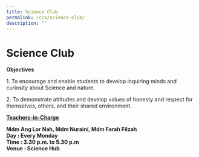 ```yaml
---
title: Science Club
permalink: /cca/science-club/
description: ""
---
```

# Science Club
**Objectives**

1\. To encourage and enable students to develop inquiring minds and curiosity about Science and nature.  
  
2\. To demonstrate attitudes and develop values of honesty and respect for themselves, others, and their shared environment.  
  
<b><u>Teachers-in-Charge</u></b>
  
**Mdm Ang Lor Nah, Mdm Nuraini, Mdm Farah Filzah**   
**Day : Every Monday**    
**Time : 3.30 p.m. to 5.30 p.m**   
**Venue : Science Hub**
